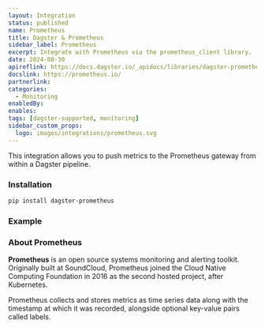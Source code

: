 ```yaml
---
layout: Integration
status: published
name: Prometheus
title: Dagster & Prometheus
sidebar_label: Prometheus
excerpt: Integrate with Prometheus via the prometheus_client library.
date: 2024-08-30
apireflink: https://docs.dagster.io/_apidocs/libraries/dagster-prometheus
docslink: https://prometheus.io/
partnerlink:
categories:
  - Monitoring
enabledBy:
enables:
tags: [dagster-supported, monitoring]
sidebar_custom_props:
  logo: images/integrations/prometheus.svg
---
```


This integration allows you to push metrics to the Prometheus gateway from within a Dagster pipeline.

### Installation

```bash
pip install dagster-prometheus
```

### Example

<CodeExample path="docs_beta_snippets/docs_beta_snippets/integrations/prometheus.py" language="python" />

### About Prometheus

**Prometheus** is an open source systems monitoring and alerting toolkit. Originally built at SoundCloud, Prometheus joined the Cloud Native Computing Foundation in 2016 as the second hosted project, after Kubernetes.

Prometheus collects and stores metrics as time series data along with the timestamp at which it was recorded, alongside optional key-value pairs called labels.
